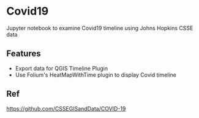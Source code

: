 # Covid19
Jupyter notebook to examine Covid19 timeline using Johns Hopkins CSSE data

## Features
- Export data for QGIS Timeline Plugin
- Use Folium's HeatMapWithTime plugin to display Covid timeline

## Ref
https://github.com/CSSEGISandData/COVID-19
